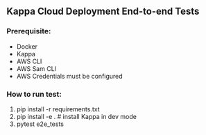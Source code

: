 ## Kappa Cloud Deployment End-to-end Tests

### Prerequisite:
* Docker
* Kappa
* AWS CLI
* AWS Sam CLI
* AWS Credentials must be configured

### How to run test:
1. pip install -r requirements.txt
2. pip install -e . # install Kappa in dev mode
3. pytest e2e_tests
